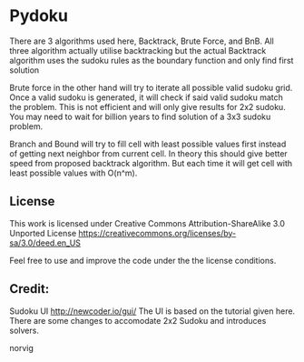 # Pydoku
There are 3 algorithms used here, Backtrack, Brute Force, and BnB. All three algorithm actually utilise backtracking but
the actual Backtrack algorithm uses the sudoku rules as the boundary function and only find first solution

Brute force in the other hand will try to iterate all possible valid sudoku grid. Once a valid sudoku is generated, it
will check if said valid sudoku match the problem. This is not efficient and will only give results for 2x2 sudoku. You
may need to wait for billion years to find solution of a 3x3 sudoku problem.

Branch and Bound will try to fill cell with least possible values first instead of getting next neighbor from current
cell. In theory this should give better speed from proposed backtrack algorithm. But each time it will get cell with
least possible values with O(n^m).

## License
This work is licensed under Creative Commons Attribution-ShareAlike 3.0 Unported License
https://creativecommons.org/licenses/by-sa/3.0/deed.en_US

Feel free to use and improve the code under the the license conditions.

## Credit:
Sudoku UI http://newcoder.io/gui/
The UI is based on the tutorial given here. There are some changes to accomodate 2x2 Sudoku and introduces solvers.


norvig